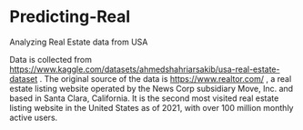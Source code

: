 # Predicting-Real
Analyzing Real Estate data from USA


Data is collected from https://www.kaggle.com/datasets/ahmedshahriarsakib/usa-real-estate-dataset . The original source of the data is https://www.realtor.com/ , a real estate listing website operated by the News Corp subsidiary Move, Inc. and based in Santa Clara, California. It is the second most visited real estate listing website in the United States as of 2021, with over 100 million monthly active users.
